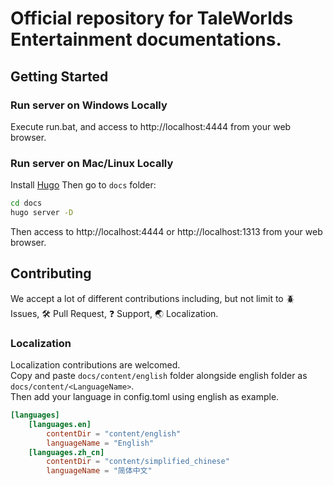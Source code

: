 # Official repository for TaleWorlds Entertainment documentations.

## Getting Started

### Run server on Windows Locally
Execute run.bat, and access to http://localhost:4444 from your web browser.

### Run server on Mac/Linux Locally

Install [Hugo](https://gohugo.io/getting-started/installing/)
Then go to `docs` folder:
```bash
cd docs
hugo server -D
```
Then access to http://localhost:4444 or http://localhost:1313 from your web browser.

## Contributing

We accept a lot of different contributions including, but not limit to :beetle: Issues, :hammer_and_wrench: Pull Request, :question: Support, :earth_asia: Localization.

### Localization
Localization contributions are welcomed.    
Copy and paste `docs/content/english` folder alongside english folder as `docs/content/<LanguageName>`.    
Then add your language in config.toml using english as example.

```toml
[languages]
    [languages.en]
        contentDir = "content/english"
        languageName = "English"
    [languages.zh_cn]
        contentDir = "content/simplified_chinese"
        languageName = "简体中文"
```

